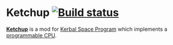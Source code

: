 Ketchup [![Build status][build-badge]][build]
=================================================

[**Ketchup**][wiki] is a mod for [Kerbal Space Program][ksp] which implements a [programmable CPU][dcpu].

[dcpu]: https://web.archive.org/web/20140101092129/http://dcpu.com/
[ksp]: https://kerbalspaceprogram.com/
[wiki]: https://github.com/KerbalSystems/Ketchup/wiki
[build]: https://ci.appveyor.com/project/dbb/ketchup
[build-badge]: https://ci.appveyor.com/api/projects/status/b753mvqorqnk88dd
